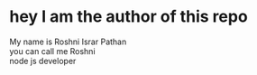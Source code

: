 # hey I am the author of this repo 
My name is Roshni Israr Pathan
<br>
you can call me Roshni
<br>
node js developer
